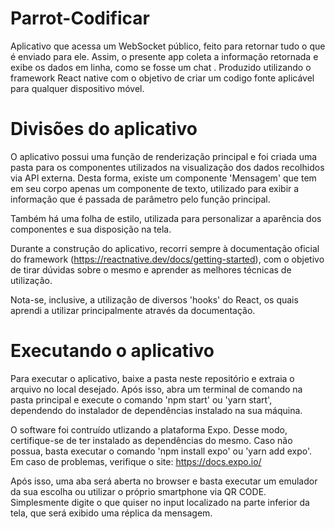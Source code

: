 # Parrot-Codificar

Aplicativo que acessa um WebSocket público, feito para retornar tudo o que é enviado para ele. Assim, o presente app coleta a informação retornada e exibe os dados em linha, como se fosse um chat . Produzido utilizando o framework React native com o objetivo de criar um codigo fonte aplicável para qualquer dispositivo móvel.

# Divisões do aplicativo

O aplicativo possui uma função de renderização principal e foi criada uma pasta para os componentes utilizados na visualização dos dados recolhidos via API externa. Desta forma, existe um componente 'Mensagem' que tem em seu corpo apenas um componente de texto, utilizado para exibir a informação que é passada de parâmetro pelo função principal.

Também há uma folha de estilo, utilizada para personalizar a aparência dos componentes e sua disposição na tela.

Durante a construção do aplicativo, recorri sempre à documentação oficial do framework (https://reactnative.dev/docs/getting-started), com o objetivo de tirar dúvidas sobre o mesmo e aprender as melhores técnicas de utilização.

Nota-se, inclusive, a utilização de diversos 'hooks' do React, os quais aprendi a utilizar principalmente através da documentação.

# Executando o aplicativo

Para executar o aplicativo, baixe a pasta neste repositório e extraia o arquivo no local desejado. Após isso, abra um terminal de comando na pasta principal e execute o comando 'npm start' ou 'yarn start', dependendo do instalador de dependências instalado na sua máquina.

O software foi contruído utlizando a plataforma Expo. Desse modo, certifique-se de ter instalado as dependências do mesmo. Caso não possua, basta executar o comando 'npm install expo' ou 'yarn add expo'. Em caso de problemas, verifique o site: https://docs.expo.io/

Após isso, uma aba será aberta no browser e basta executar um emulador da sua escolha ou utilizar o próprio smartphone via QR CODE. Simplesmente digite o que quiser no input localizado na parte inferior da tela, que será exibido uma réplica da mensagem.
